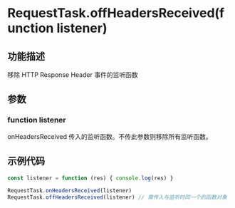 # RequestTask.offHeadersReceived(function listener)

## 功能描述

移除 HTTP Response Header 事件的监听函数

## 参数

### function listener

onHeadersReceived 传入的监听函数。不传此参数则移除所有监听函数。

## 示例代码

```js
const listener = function (res) { console.log(res) }

RequestTask.onHeadersReceived(listener)
RequestTask.offHeadersReceived(listener) // 需传入与监听时同一个的函数对象
```